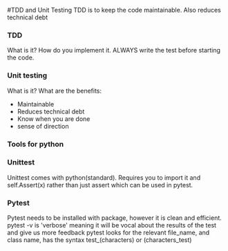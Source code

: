 #TDD and Unit Testing
TDD is to keep the code maintainable. Also reduces technical debt

### TDD 
What is it?
How do you implement it. ALWAYS write the test before starting the code.

### Unit testing
What is it?
What are the benefits:
- Maintainable
- Reduces technical debt
- Know when you are done
- sense of direction

### Tools for python

### Unittest
Unittest comes with python(standard). Requires you to import it and self.Assert(x) rather than just assert which can be used in pytest.

### Pytest
Pytest needs to be installed with package, however it is clean and efficient. 
pytest -v is 'verbose' meaning it will be vocal about the results of the test and give us more feedback
pytest looks for the relevant file_name, and class name, has the syntax test_(characters) or (characters_test)